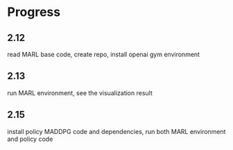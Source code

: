 # Progress
## 2.12
read MARL base code, create repo, install openai gym environment
## 2.13
run MARL environment, see the visualization result
## 2.15
install policy MADDPG code and dependencies, run both MARL environment and policy code
